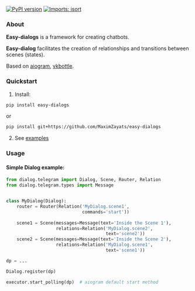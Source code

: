 [![PyPI version](https://badge.fury.io/py/easy-dialogs.svg)](https://badge.fury.io/py/easy-dialogs)
[![Imports: isort](https://img.shields.io/badge/%20imports-isort-%231674b1?style=flat&labelColor=ef8336)](https://pycqa.github.io/isort/)


### About

**Easy-dialogs** is a framework for creating chatbots.

**Easy-dialog** facilitates the creation of relationships and transitions between scenes (states).

Based on [aiogram](https://github.com/aiogram/aiogram), [vkbottle](https://github.com/vkbottle/vkbottle).

### Quickstart

1. Install:

```bash
pip install easy-dialogs
```

or

```bash
pip install git+https://github.com/MaximZayats/easy-dialogs
```

2. See [examples](examples)

### Usage

#### Simple Dialog example:
```python
from dialog.telegram import Dialog, Scene, Router, Relation
from dialog.telegram.types import Message


class MyDialog(Dialog):
    router = Router(Relation('MyDialog.scene1',
                             commands='start'))
    
    scene1 = Scene(messages=Message(text='Inside the Scene 1'),
                   relations=Relation('MyDialog.scene2',
                                      text='scene2'))
    scene2 = Scene(messages=Message(text='Inside the Scene 2'),
                   relations=Relation('MyDialog.scene1',
                                      text='scene1'))

dp = ...

Dialog.register(dp)

executor.start_polling(dp)  # aiogram default start method

```